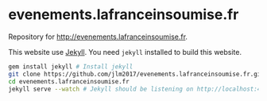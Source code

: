 # evenements.lafranceinsoumise.fr

Repository for http://evenements.lafranceinsoumise.fr.

This website use [Jekyll](https://jekyllrb.com/). You need `jekyll` installed to build this website.


```bash
gem install jekyll # Install jekyll
git clone https://github.com/jlm2017/evenements.lafranceinsoumise.fr.git # Clone the repository
cd evenements.lafranceinsoumise.fr
jekyll serve --watch # Jekyll should be listening on http://localhost:4000
```
